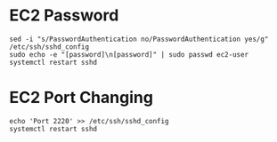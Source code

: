 # EC2 Password
``` 
sed -i "s/PasswordAuthentication no/PasswordAuthentication yes/g" /etc/ssh/sshd_config
sudo echo -e "[password]\n[password]" | sudo passwd ec2-user
systemctl restart sshd
```
# EC2 Port Changing
``` 
echo 'Port 2220' >> /etc/ssh/sshd_config
systemctl restart sshd
```
